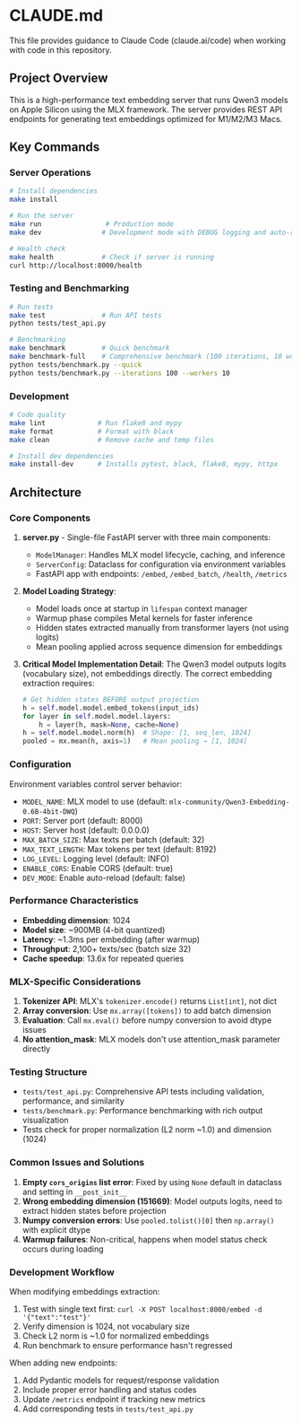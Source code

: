 # CLAUDE.md

This file provides guidance to Claude Code (claude.ai/code) when working with code in this repository.

## Project Overview

This is a high-performance text embedding server that runs Qwen3 models on Apple Silicon using the MLX framework. The server provides REST API endpoints for generating text embeddings optimized for M1/M2/M3 Macs.

## Key Commands

### Server Operations
```bash
# Install dependencies
make install

# Run the server
make run                # Production mode
make dev               # Development mode with DEBUG logging and auto-reload

# Health check
make health            # Check if server is running
curl http://localhost:8000/health
```

### Testing and Benchmarking
```bash
# Run tests
make test              # Run API tests
python tests/test_api.py

# Benchmarking
make benchmark         # Quick benchmark
make benchmark-full    # Comprehensive benchmark (100 iterations, 10 workers)
python tests/benchmark.py --quick
python tests/benchmark.py --iterations 100 --workers 10
```

### Development
```bash
# Code quality
make lint             # Run flake8 and mypy
make format           # Format with black
make clean            # Remove cache and temp files

# Install dev dependencies
make install-dev      # Installs pytest, black, flake8, mypy, httpx
```

## Architecture

### Core Components

1. **server.py** - Single-file FastAPI server with three main components:
   - `ModelManager`: Handles MLX model lifecycle, caching, and inference
   - `ServerConfig`: Dataclass for configuration via environment variables
   - FastAPI app with endpoints: `/embed`, `/embed_batch`, `/health`, `/metrics`

2. **Model Loading Strategy**:
   - Model loads once at startup in `lifespan` context manager
   - Warmup phase compiles Metal kernels for faster inference
   - Hidden states extracted manually from transformer layers (not using logits)
   - Mean pooling applied across sequence dimension for embeddings

3. **Critical Model Implementation Detail**:
   The Qwen3 model outputs logits (vocabulary size), not embeddings directly. The correct embedding extraction requires:
   ```python
   # Get hidden states BEFORE output projection
   h = self.model.model.embed_tokens(input_ids)
   for layer in self.model.model.layers:
       h = layer(h, mask=None, cache=None)
   h = self.model.model.norm(h)  # Shape: [1, seq_len, 1024]
   pooled = mx.mean(h, axis=1)   # Mean pooling → [1, 1024]
   ```

### Configuration

Environment variables control server behavior:
- `MODEL_NAME`: MLX model to use (default: `mlx-community/Qwen3-Embedding-0.6B-4bit-DWQ`)
- `PORT`: Server port (default: 8000)
- `HOST`: Server host (default: 0.0.0.0)
- `MAX_BATCH_SIZE`: Max texts per batch (default: 32)
- `MAX_TEXT_LENGTH`: Max tokens per text (default: 8192)
- `LOG_LEVEL`: Logging level (default: INFO)
- `ENABLE_CORS`: Enable CORS (default: true)
- `DEV_MODE`: Enable auto-reload (default: false)

### Performance Characteristics

- **Embedding dimension**: 1024
- **Model size**: ~900MB (4-bit quantized)
- **Latency**: ~1.3ms per embedding (after warmup)
- **Throughput**: 2,100+ texts/sec (batch size 32)
- **Cache speedup**: 13.6x for repeated queries

### MLX-Specific Considerations

1. **Tokenizer API**: MLX's `tokenizer.encode()` returns `List[int]`, not dict
2. **Array conversion**: Use `mx.array([tokens])` to add batch dimension
3. **Evaluation**: Call `mx.eval()` before numpy conversion to avoid dtype issues
4. **No attention_mask**: MLX models don't use attention_mask parameter directly

### Testing Structure

- `tests/test_api.py`: Comprehensive API tests including validation, performance, and similarity
- `tests/benchmark.py`: Performance benchmarking with rich output visualization
- Tests check for proper normalization (L2 norm ~1.0) and dimension (1024)

### Common Issues and Solutions

1. **Empty `cors_origins` list error**: Fixed by using `None` default in dataclass and setting in `__post_init__`
2. **Wrong embedding dimension (151669)**: Model outputs logits, need to extract hidden states before projection
3. **Numpy conversion errors**: Use `pooled.tolist()[0]` then `np.array()` with explicit dtype
4. **Warmup failures**: Non-critical, happens when model status check occurs during loading

### Development Workflow

When modifying embeddings extraction:
1. Test with single text first: `curl -X POST localhost:8000/embed -d '{"text":"test"}'`
2. Verify dimension is 1024, not vocabulary size
3. Check L2 norm is ~1.0 for normalized embeddings
4. Run benchmark to ensure performance hasn't regressed

When adding new endpoints:
1. Add Pydantic models for request/response validation
2. Include proper error handling and status codes
3. Update `/metrics` endpoint if tracking new metrics
4. Add corresponding tests in `tests/test_api.py`